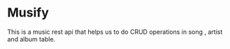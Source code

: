 # Musify
This is a music rest api that helps us to do CRUD operations in song , artist and album table.
